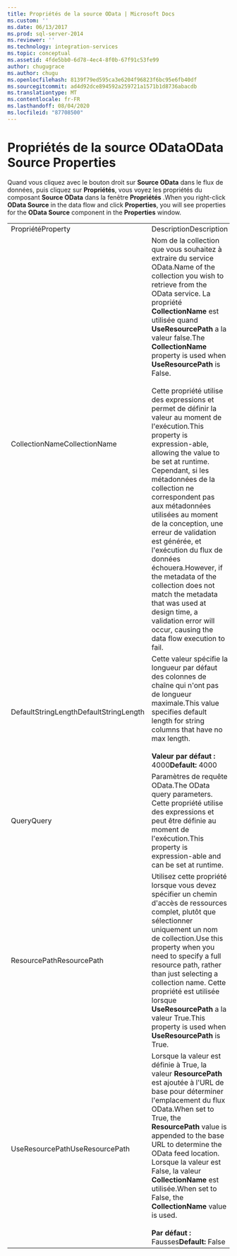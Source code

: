 ```yaml
---
title: Propriétés de la source OData | Microsoft Docs
ms.custom: ''
ms.date: 06/13/2017
ms.prod: sql-server-2014
ms.reviewer: ''
ms.technology: integration-services
ms.topic: conceptual
ms.assetid: 4fde5bb0-6d78-4ec4-8f0b-67f91c53fe99
author: chugugrace
ms.author: chugu
ms.openlocfilehash: 8139f79ed595ca3e6204f96823f6bc95e6fb40df
ms.sourcegitcommit: ad4d92dce894592a259721a1571b1d8736abacdb
ms.translationtype: MT
ms.contentlocale: fr-FR
ms.lasthandoff: 08/04/2020
ms.locfileid: "87708500"
---
```

# <a name="odata-source-properties"></a><span data-ttu-id="c3005-102">Propriétés de la source OData</span><span class="sxs-lookup"><span data-stu-id="c3005-102">OData Source Properties</span></span>
  <span data-ttu-id="c3005-103">Quand vous cliquez avec le bouton droit sur **Source OData** dans le flux de données, puis cliquez sur **Propriétés**, vous voyez les propriétés du composant **Source OData** dans la fenêtre **Propriétés** .</span><span class="sxs-lookup"><span data-stu-id="c3005-103">When you right-click **OData Source** in the data flow and click **Properties**, you will see properties for the **OData Source** component in the **Properties** window.</span></span>  
  
|||  
|-|-|  
|<span data-ttu-id="c3005-104">Propriété</span><span class="sxs-lookup"><span data-stu-id="c3005-104">Property</span></span>|<span data-ttu-id="c3005-105">Description</span><span class="sxs-lookup"><span data-stu-id="c3005-105">Description</span></span>|  
|<span data-ttu-id="c3005-106">CollectionName</span><span class="sxs-lookup"><span data-stu-id="c3005-106">CollectionName</span></span>|<span data-ttu-id="c3005-107">Nom de la collection que vous souhaitez à extraire du service OData.</span><span class="sxs-lookup"><span data-stu-id="c3005-107">Name of the collection you wish to retrieve from the OData service.</span></span> <span data-ttu-id="c3005-108">La propriété **CollectionName** est utilisée quand **UseResourcePath** a la valeur false.</span><span class="sxs-lookup"><span data-stu-id="c3005-108">The **CollectionName** property is used when **UseResourcePath** is False.</span></span><br /><br /> <span data-ttu-id="c3005-109">Cette propriété utilise des expressions et permet de définir la valeur au moment de l'exécution.</span><span class="sxs-lookup"><span data-stu-id="c3005-109">This property is expression-able, allowing the value to be set at runtime.</span></span> <span data-ttu-id="c3005-110">Cependant, si les métadonnées de la collection ne correspondent pas aux métadonnées utilisées au moment de la conception, une erreur de validation est générée, et l'exécution du flux de données échouera.</span><span class="sxs-lookup"><span data-stu-id="c3005-110">However, if the metadata of the collection does not match the metadata that was used at design time, a validation error will occur, causing the data flow execution to fail.</span></span>|  
|<span data-ttu-id="c3005-111">DefaultStringLength</span><span class="sxs-lookup"><span data-stu-id="c3005-111">DefaultStringLength</span></span>|<span data-ttu-id="c3005-112">Cette valeur spécifie la longueur par défaut des colonnes de chaîne qui n'ont pas de longueur maximale.</span><span class="sxs-lookup"><span data-stu-id="c3005-112">This value specifies default length for string columns that have no max length.</span></span><br /><br /> <span data-ttu-id="c3005-113">**Valeur par défaut :** 4000</span><span class="sxs-lookup"><span data-stu-id="c3005-113">**Default:** 4000</span></span>|  
|<span data-ttu-id="c3005-114">Query</span><span class="sxs-lookup"><span data-stu-id="c3005-114">Query</span></span>|<span data-ttu-id="c3005-115">Paramètres de requête OData.</span><span class="sxs-lookup"><span data-stu-id="c3005-115">The OData query parameters.</span></span> <span data-ttu-id="c3005-116">Cette propriété utilise des expressions et peut être définie au moment de l'exécution.</span><span class="sxs-lookup"><span data-stu-id="c3005-116">This property is expression-able and can be set at runtime.</span></span>|  
|<span data-ttu-id="c3005-117">ResourcePath</span><span class="sxs-lookup"><span data-stu-id="c3005-117">ResourcePath</span></span>|<span data-ttu-id="c3005-118">Utilisez cette propriété lorsque vous devez spécifier un chemin d'accès de ressources complet, plutôt que sélectionner uniquement un nom de collection.</span><span class="sxs-lookup"><span data-stu-id="c3005-118">Use this property when you need to specify a full resource path, rather than just selecting a collection name.</span></span> <span data-ttu-id="c3005-119">Cette propriété est utilisée lorsque **UseResourcePath** a la valeur True.</span><span class="sxs-lookup"><span data-stu-id="c3005-119">This property is used when **UseResourcePath** is True.</span></span>|  
|<span data-ttu-id="c3005-120">UseResourcePath</span><span class="sxs-lookup"><span data-stu-id="c3005-120">UseResourcePath</span></span>|<span data-ttu-id="c3005-121">Lorsque la valeur est définie à True, la valeur **ResourcePath** est ajoutée à l'URL de base pour déterminer l'emplacement du flux OData.</span><span class="sxs-lookup"><span data-stu-id="c3005-121">When set to True, the **ResourcePath** value is appended to the base URL to determine the OData feed location.</span></span> <span data-ttu-id="c3005-122">Lorsque la valeur est False, la valeur **CollectionName** est utilisée.</span><span class="sxs-lookup"><span data-stu-id="c3005-122">When set to False, the **CollectionName** value is used.</span></span><br /><br /> <span data-ttu-id="c3005-123">**Par défaut :** Fausses</span><span class="sxs-lookup"><span data-stu-id="c3005-123">**Default:** False</span></span>|  
  
  
